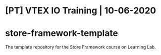 # [PT] VTEX IO Training | 10-06-2020
# store-framework-template
The template repository for the Store Framework course on Learning Lab.
